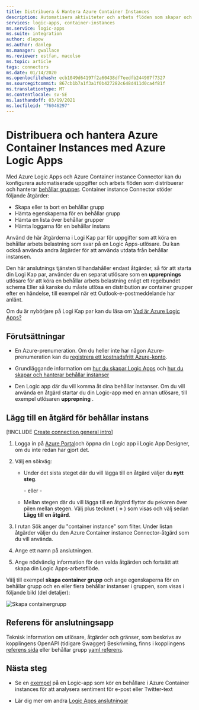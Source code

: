 ```yaml
---
title: Distribuera & Hantera Azure Container Instances
description: Automatisera aktiviteter och arbets flöden som skapar och hanterar behållar distributioner i Azure Container Instances genom att använda Azure Logic Apps
services: logic-apps, container-instances
ms.service: logic-apps
ms.suite: integration
author: dlepow
ms.author: danlep
ms.manager: gwallace
ms.reviewer: estfan, macolso
ms.topic: article
tags: connectors
ms.date: 01/14/2020
ms.openlocfilehash: ecb1049d64197f2a60438df7eedfb244907f7327
ms.sourcegitcommit: 867cb1b7a1f3a1f0b427282c648d411d0ca4f81f
ms.translationtype: MT
ms.contentlocale: sv-SE
ms.lasthandoff: 03/19/2021
ms.locfileid: "76046297"
---
```

# <a name="deploy-and-manage-azure-container-instances-by-using-azure-logic-apps"></a>Distribuera och hantera Azure Container Instances med Azure Logic Apps

Med Azure Logic Apps och Azure Container instance Connector kan du konfigurera automatiserade uppgifter och arbets flöden som distribuerar och hanterar [behållar grupper](../container-instances/container-instances-container-groups.md). Container instance Connector stöder följande åtgärder:

* Skapa eller ta bort en behållar grupp
* Hämta egenskaperna för en behållar grupp
* Hämta en lista över behållar grupper
* Hämta loggarna för en behållar instans

Använd de här åtgärderna i Logi Kap par för uppgifter som att köra en behållar arbets belastning som svar på en Logic Apps-utlösare. Du kan också använda andra åtgärder för att använda utdata från behållar instansen. 

Den här anslutnings tjänsten tillhandahåller endast åtgärder, så för att starta din Logi Kap par, använder du en separat utlösare som en **upprepnings** utlösare för att köra en behållar arbets belastning enligt ett regelbundet schema Eller så kanske du måste utlösa en distribution av container grupper efter en händelse, till exempel när ett Outlook-e-postmeddelande har anlänt. 

Om du är nybörjare på Logi Kap par kan du läsa om [Vad är Azure Logic Apps?](../logic-apps/logic-apps-overview.md)

## <a name="prerequisites"></a>Förutsättningar

* En Azure-prenumeration. Om du heller inte har någon Azure-prenumeration kan du [registrera ett kostnadsfritt Azure-konto](https://azure.microsoft.com/free/). 

* Grundläggande information om [hur du skapar Logic Apps](../logic-apps/quickstart-create-first-logic-app-workflow.md) och [hur du skapar och hanterar behållar instanser](../container-instances/container-instances-quickstart.md)

* Den Logic app där du vill komma åt dina behållar instanser. Om du vill använda en åtgärd startar du din Logic-app med en annan utlösare, till exempel utlösaren **upprepning** .

## <a name="add-a-container-instance-action"></a>Lägg till en åtgärd för behållar instans

[!INCLUDE [Create connection general intro](../../includes/connectors-create-connection-general-intro.md)]

1. Logga in på [Azure Portal](https://portal.azure.com)och öppna din Logic app i Logic App Designer, om du inte redan har gjort det.

1. Välj en sökväg: 

   * Under det sista steget där du vill lägga till en åtgärd väljer du **nytt steg**. 

     \- eller -

   * Mellan stegen där du vill lägga till en åtgärd flyttar du pekaren över pilen mellan stegen. 
   Välj plus tecknet ( **+** ) som visas och välj sedan **Lägg till en åtgärd**.

1. I rutan Sök anger du "container instance" som filter. Under listan åtgärder väljer du den Azure Container instance Connector-åtgärd som du vill använda.

1. Ange ett namn på anslutningen. 

1. Ange nödvändig information för den valda åtgärden och fortsätt att skapa din Logic Apps-arbetsflöde.

  Välj till exempel **skapa container grupp** och ange egenskaperna för en behållar grupp och en eller flera behållar instanser i gruppen, som visas i följande bild (del detaljer):

  ![Skapa containergrupp](./media/connectors-create-api-container-instances/logic-apps-aci-connector.png)

## <a name="connector-reference"></a>Referens för anslutningsapp

Teknisk information om utlösare, åtgärder och gränser, som beskrivs av kopplingens OpenAPI (tidigare Swagger) Beskrivning, finns i kopplingens [referens sida](/connectors/aci/) eller behållar grupp [yaml referens](../container-instances/container-instances-reference-yaml.md).

## <a name="next-steps"></a>Nästa steg

* Se en [exempel](https://github.com/Azure-Samples/aci-logicapps-integration) på en Logic-app som kör en behållare i Azure Container instances för att analysera sentiment för e-post eller Twitter-text

* Lär dig mer om andra [Logic Apps anslutningar](../connectors/apis-list.md)